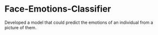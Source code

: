 # Face-Emotions-Classifier
Developed a model that could predict the emotions of an individual from a picture of them.
